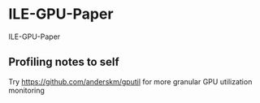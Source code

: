 # ILE-GPU-Paper
ILE-GPU-Paper



## Profiling notes to self

Try https://github.com/anderskm/gputil  for more granular GPU utilization monitoring
